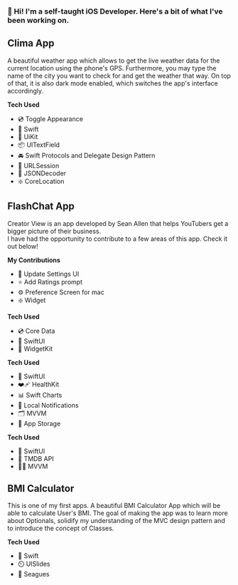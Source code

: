 

 
### 👋 Hi! I'm a self-taught iOS Developer. Here's a bit of what I've been working on.



## Clima App
A beautiful weather app which allows to get the live weather data for the current location using the phone's GPS. Furthermore, you may type the name of the city you want to check for and get the weather  that way. On top of that, it is also dark mode enabled, which switches the app's interface accordingly.





**Tech Used**
- 💿 Toggle Appearance
- 🎨 Swift
- 🏦 UiKit
- 📦 UITextField
- 🚘 Swift Protocols and Delegate Design Pattern
- 📇 URLSession
- 🔲 JSONDecoder
- ❇️  CoreLocation



## FlashChat App
Creator View is an app developed by Sean Allen that helps YouTubers get a bigger picture of their business. 
<br>I have had the opportunity to contribute to a few areas of this app. Check it out below!



**My Contributions**
- 🎨 Update Settings UI
- ⭐️ Add Ratings prompt
- ⚙️ Preference Screen for mac
- ❇️ Widget

**Tech Used**
- 💿 Core Data
- 🎨 SwiftUI
- 🔲 WidgetKit





 




**Tech Used**
- 🎨 SwiftUI
- ❤️‍🩹 HealthKit
- 📊 Swift Charts
- 🔔 Local Notifications
- 🗂️ MVVM
- 💾 App Storage





**Tech Used**
- 🎨 SwiftUI
- 🍿 TMDB API
- 👩‍🎨 MVVM


## BMI Calculator
This is one of my first apps. A beautiful BMI Calculator App which will be able to calculate User's BMI. The goal of making the app was to learn more about Optionals, solidify my understanding of the MVC design pattern and to introduce the concept of Classes. 



**Tech Used**
- 🎨 Swift
- ⏲️ UISlides
- 📱 Seagues
  
